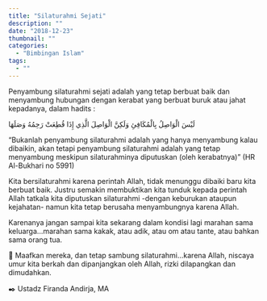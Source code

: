 ```yaml
---
title: "Silaturahmi Sejati"
description: ""
date: "2018-12-23"
thumbnail: ""
categories:
  - "Bimbingan Islam"
tags:
  - ""
---
```

Penyambung silaturahmi sejati adalah yang tetap berbuat baik dan menyambung hubungan dengan kerabat yang berbuat buruk atau jahat kepadanya, dalam hadits :

لَيْسَ الْوَاصِلُ بِالْمُكَافِئِ وَلَكِنَّ الْوَاصِلَ الَّذِي إِذَا قُطِعَتْ رَحِمُهُ وَصَلَهَا

“Bukanlah penyambung silaturahmi adalah yang hanya menyambung kalau dibaikin, akan tetapi penyambung silaturahmi adalah yang tetap menyambung meskipun silaturahminya diputuskan (oleh kerabatnya)” (HR Al-Bukhari no 5991)

Kita bersilaturahmi karena perintah Allah, tidak menunggu dibaiki baru kita berbuat baik. Justru semakin membuktikan kita tunduk kepada perintah Allah tatkala kita diputuskan silaturahmi -dengan keburukan ataupun kejahatan- namun kita tetap berusaha menyambungnya karena Allah.

Karenanya jangan sampai kita sekarang dalam kondisi lagi marahan sama keluarga…marahan sama kakak, atau adik, atau om atau tante, atau bahkan sama orang tua.

🍃 Maafkan mereka, dan tetap sambung silaturahmi…karena Allah, niscaya umur kita berkah dan dipanjangkan oleh Allah, rizki dilapangkan dan dimudahkan.

✒️ Ustadz Firanda Andirja, MA